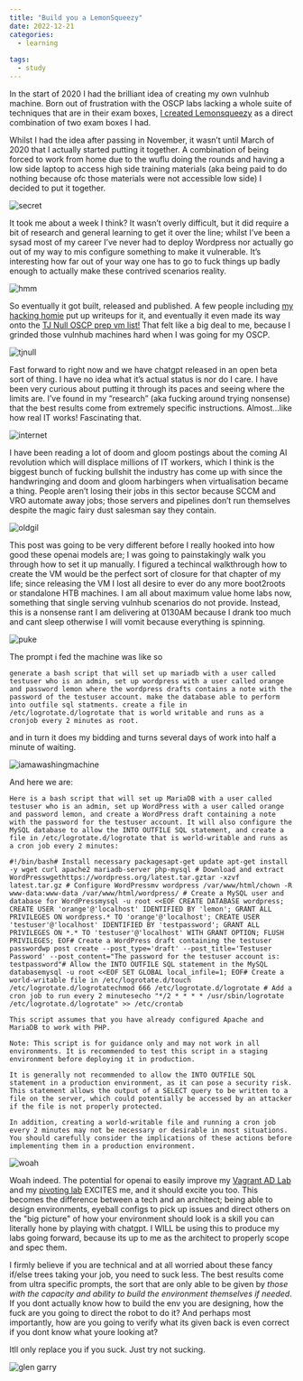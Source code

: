```yaml
---
title: "Build you a LemonSqueezy"
date: 2022-12-21
categories:
  - learning
  
tags:
  - study
---
```


In the start of 2020 I had the brilliant idea of creating my own vulnhub machine. Born out of frustration with the OSCP labs lacking a whole suite of techniques that are in their exam boxes, [I created Lemonsqueezy](https://www.vulnhub.com/entry/lemonsqueezy-1%2C473/) as a direct combination of two exam boxes I had. 

Whilst I had the idea after passing in November, it wasn’t until March of 2020 that I actually started putting it together. A combination of being forced to work from home due to the wuflu doing the rounds and having a low side laptop to access high side training materials (aka being paid to do nothing because ofc those materials were not accessible low side) I decided to put it together.

![secret](/assets/images/lemonsqueezy/secret.png)

It took me about a week I think? It wasn’t overly difficult, but it did require a bit of research and general learning to get it over the line; whilst I’ve been a sysad most of my career I’ve never had to deploy Wordpress nor actually go out of my way to mis configure something to make it vulnerable. It’s interesting how far out of your way one has to go to fuck things up badly enough to actually make these contrived scenarios reality.

![hmm](/assets/images/lemonsqueezy/huge_fuckup.png)

So eventually it got built, released and published. A few people including [my hacking homie](https://kymb0.github.io/) put up writeups for it, and eventually it even made its way onto the [TJ Null OSCP prep vm list!](https://docs.google.com/spreadsheets/u/1/d/1dwSMIAPIam0PuRBkCiDI88pU3yzrqqHkDtBngUHNCw8/htmlview) That felt like a big deal to me, because I grinded those vulnhub machines hard when I was going for my OSCP.

![tjnull](/assets/images/lemonsqueezy/tjnull_list.jpg)

Fast forward to right now and we have chatgpt released in an open beta sort of thing. I have no idea what it’s actual status is nor do I care. I have been very curious about putting it through its paces and seeing where the limits are. I’ve found in my “research” (aka fucking around trying nonsense) that the best results come from extremely specific instructions. Almost…like how real IT works! Fascinating that. 

![internet](/assets/images/lemonsqueezy/internet.jpg)

I have been reading a lot of doom and gloom postings about the coming AI revolution which will displace millions of IT workers, which I think is the biggest bunch of fucking bullshit the industry has come up with since the handwringing and doom and gloom harbingers when virtualisation became a thing. People aren’t losing their jobs in this sector because SCCM and VRO automate away jobs; those servers and pipelines don’t run themselves despite the magic fairy dust salesman say they contain. 

![oldgil](/assets/images/lemonsqueezy/oldgil.png)

This post was going to be very different before I really hooked into how good these openai models are; I was going to painstakingly walk you through how to set it up manually. I figured a techincal walkthrough how to create the VM would be the perfect sort of closure for that chapter of my life; since releasing the VM I lost all desire to ever do any more boot2roots or standalone HTB machines. I am all about maximum value home labs now, something that single serving vulnhub scenarios do not provide. Instead, this is a nonsense rant I am delivering at 0130AM because I drank too much and cant sleep otherwise I will vomit because everything is spinning. 

![puke](/assets/images/lemonsqueezy/death.jpg)

The prompt i fed the machine was like so 

````generate a bash script that will set up mariadb with a user called testuser who is an admin, set up wordpress with a user called orange and password lemon where the wordpress drafts contains a note with the password of the testuser account. make the database able to perform into outfile sql statments. create a file in /etc/logrotate.d/logrotate that is world writable and runs as a cronjob every 2 minutes as root.````

and in turn it does my bidding and turns several days of work into half a minute of waiting.

![iamawashingmachine](/assets/images/lemonsqueezy/dowhatisay.png)


And here we are:

````Here is a bash script that will set up MariaDB with a user called testuser who is an admin, set up WordPress with a user called orange and password lemon, and create a WordPress draft containing a note with the password for the testuser account. It will also configure the MySQL database to allow the INTO OUTFILE SQL statement, and create a file in /etc/logrotate.d/logrotate that is world-writable and runs as a cron job every 2 minutes:````

 

````#!/bin/bash# Install necessary packagesapt-get update apt-get install -y wget curl apache2 mariadb-server php-mysql # Download and extract WordPresswgethttps://wordpress.org/latest.tar.gztar -xzvf latest.tar.gz # Configure WordPressmv wordpress /var/www/html/chown -R www-data:www-data /var/www/html/wordpress/ # Create a MySQL user and database for WordPressmysql -u root <<EOF CREATE DATABASE wordpress; CREATE USER 'orange'@'localhost' IDENTIFIED BY 'lemon'; GRANT ALL PRIVILEGES ON wordpress.* TO 'orange'@'localhost'; CREATE USER 'testuser'@'localhost' IDENTIFIED BY 'testpassword'; GRANT ALL PRIVILEGES ON *.* TO 'testuser'@'localhost' WITH GRANT OPTION; FLUSH PRIVILEGES; EOF# Create a WordPress draft containing the testuser passwordwp post create --post_type='draft' --post_title='Testuser Password' --post_content="The password for the testuser account is: testpassword"# Allow the INTO OUTFILE SQL statement in the MySQL databasemysql -u root <<EOF SET GLOBAL local_infile=1; EOF# Create a world-writable file in /etc/logrotate.d/touch /etc/logrotate.d/logrotatechmod 666 /etc/logrotate.d/logrotate # Add a cron job to run every 2 minutesecho "*/2 * * * * /usr/sbin/logrotate /etc/logrotate.d/logrotate" >> /etc/crontab````

````This script assumes that you have already configured Apache and MariaDB to work with PHP.````

````Note: This script is for guidance only and may not work in all environments. It is recommended to test this script in a staging environment before deploying it in production.````

````It is generally not recommended to allow the INTO OUTFILE SQL statement in a production environment, as it can pose a security risk. This statement allows the output of a SELECT query to be written to a file on the server, which could potentially be accessed by an attacker if the file is not properly protected.````

````In addition, creating a world-writable file and running a cron job every 2 minutes may not be necessary or desirable in most situations. You should carefully consider the implications of these actions before implementing them in a production environment.````

![woah](/assets/images/lemonsqueezy/hellyeah.png)

Woah indeed. The potential for openai to easily improve my [Vagrant AD Lab](https://onecloudemoji.github.io/labbing/vagrant-ad-lab/) and my [pivoting lab](https://onecloudemoji.github.io/labbing/pivoting-and-kerberoast-lab-setup/) EXCITES me, and it should excite you too. This becomes the difference between a tech and an architect; being able to design environments, eyeball configs to pick up issues and direct others on the "big picture" of how your environment should look is a skill you can literally hone by playing with chatgpt. I WILL be using this to produce my labs going forward, because its up to me as the architect to properly scope and spec them.  

I firmly believe if you are technical and at all worried about these fancy if/else trees taking your job, you need to suck less. The best results come from ultra specific prompts, the sort that are only able to be given by *those with the capacity and ability to build the environment themselves if needed*. If you dont actually know how to build the env you are designing, how the fuck are you going to direct the robot to do it? And perhaps most importantly, how are you going to verify what its given back is even correct if you dont know what youre looking at?

Itll only replace you if you suck. Just try not sucking.

![glen garry](/assets/images/lemonsqueezy/new_leads.png)
